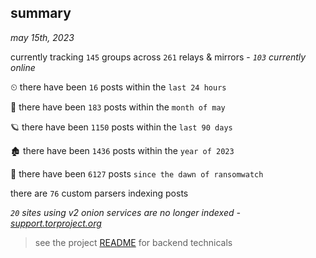 
## summary
_may 15th, 2023_

currently tracking `145` groups across `261` relays & mirrors - _`103` currently online_

⏲ there have been `16` posts within the `last 24 hours`

🦈 there have been `183` posts within the `month of may`

🪐 there have been `1150` posts within the `last 90 days`

🏚 there have been `1436` posts within the `year of 2023`

🦕 there have been `6127` posts `since the dawn of ransomwatch`

there are `76` custom parsers indexing posts

_`20` sites using v2 onion services are no longer indexed - [support.torproject.org](https://support.torproject.org/onionservices/v2-deprecation/)_

> see the project [README](https://github.com/joshhighet/ransomwatch#ransomwatch--) for backend technicals
